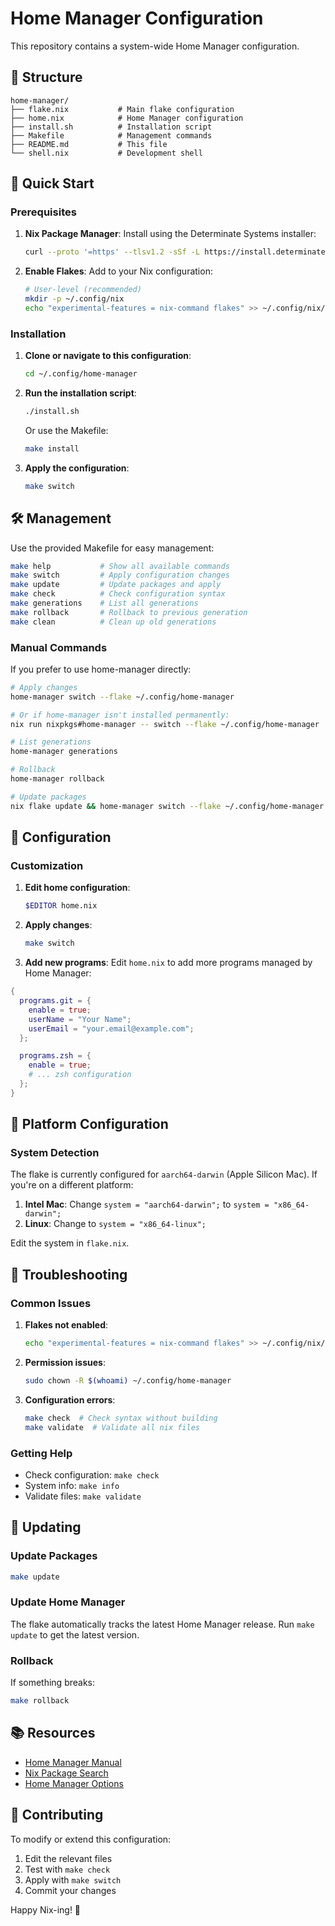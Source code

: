 # Home Manager Configuration

This repository contains a system-wide Home Manager configuration.

## 📁 Structure

```
home-manager/
├── flake.nix           # Main flake configuration
├── home.nix            # Home Manager configuration
├── install.sh          # Installation script
├── Makefile            # Management commands
├── README.md           # This file
└── shell.nix           # Development shell
```

## 🚀 Quick Start

### Prerequisites

1. **Nix Package Manager**: Install using the Determinate Systems installer:
   ```bash
   curl --proto '=https' --tlsv1.2 -sSf -L https://install.determinate.systems/nix | sh -s -- install
   ```

2. **Enable Flakes**: Add to your Nix configuration:
   ```bash
   # User-level (recommended)
   mkdir -p ~/.config/nix
   echo "experimental-features = nix-command flakes" >> ~/.config/nix/nix.conf
   ```

### Installation

1. **Clone or navigate to this configuration**:
   ```bash
   cd ~/.config/home-manager
   ```

2. **Run the installation script**:
   ```bash
   ./install.sh
   ```

   Or use the Makefile:
   ```bash
   make install
   ```

3. **Apply the configuration**:
   ```bash
   make switch
   ```

## 🛠️ Management

Use the provided Makefile for easy management:

```bash
make help           # Show all available commands
make switch         # Apply configuration changes
make update         # Update packages and apply
make check          # Check configuration syntax
make generations    # List all generations
make rollback       # Rollback to previous generation
make clean          # Clean up old generations
```

### Manual Commands

If you prefer to use home-manager directly:

```bash
# Apply changes
home-manager switch --flake ~/.config/home-manager

# Or if home-manager isn't installed permanently:
nix run nixpkgs#home-manager -- switch --flake ~/.config/home-manager

# List generations
home-manager generations

# Rollback
home-manager rollback

# Update packages
nix flake update && home-manager switch --flake ~/.config/home-manager
```

## 📝 Configuration

### Customization

1. **Edit home configuration**:
   ```bash
   $EDITOR home.nix
   ```

2. **Apply changes**:
   ```bash
   make switch
   ```

3. **Add new programs**: Edit `home.nix` to add more programs managed by Home Manager:

```nix
{
  programs.git = {
    enable = true;
    userName = "Your Name";
    userEmail = "your.email@example.com";
  };

  programs.zsh = {
    enable = true;
    # ... zsh configuration
  };
}
```

## 🔧 Platform Configuration

### System Detection

The flake is currently configured for `aarch64-darwin` (Apple Silicon Mac). If you're on a different platform:

1. **Intel Mac**: Change `system = "aarch64-darwin";` to `system = "x86_64-darwin";`
2. **Linux**: Change to `system = "x86_64-linux";`

Edit the system in `flake.nix`.

## 🐛 Troubleshooting

### Common Issues

1. **Flakes not enabled**:
   ```bash
   echo "experimental-features = nix-command flakes" >> ~/.config/nix/nix.conf
   ```

2. **Permission issues**:
   ```bash
   sudo chown -R $(whoami) ~/.config/home-manager
   ```

3. **Configuration errors**:
   ```bash
   make check  # Check syntax without building
   make validate  # Validate all nix files
   ```

### Getting Help

- Check configuration: `make check`
- System info: `make info`
- Validate files: `make validate`

## 🔄 Updating

### Update Packages
```bash
make update
```

### Update Home Manager
The flake automatically tracks the latest Home Manager release. Run `make update` to get the latest version.

### Rollback
If something breaks:
```bash
make rollback
```

## 📚 Resources

- [Home Manager Manual](https://nix-community.github.io/home-manager/)
- [Nix Package Search](https://search.nixos.org/packages)
- [Home Manager Options](https://nix-community.github.io/home-manager/options.html)

## 🤝 Contributing

To modify or extend this configuration:

1. Edit the relevant files
2. Test with `make check`
3. Apply with `make switch`
4. Commit your changes

Happy Nix-ing! 🎉